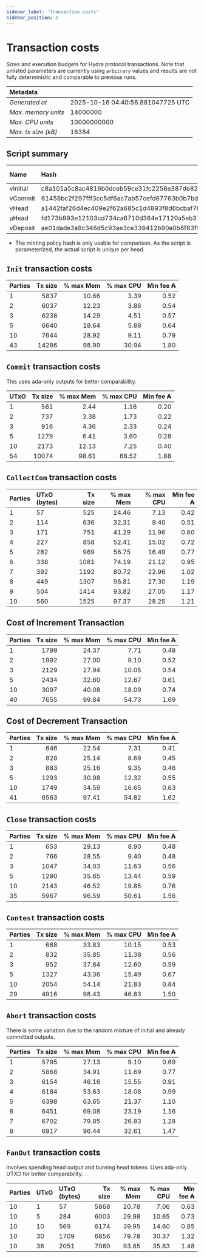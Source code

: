```yaml
--- 
sidebar_label: 'Transaction costs' 
sidebar_position: 3 
--- 
```


# Transaction costs 

Sizes and execution budgets for Hydra protocol transactions. Note that unlisted parameters are currently using `arbitrary` values and results are not fully deterministic and comparable to previous runs.

| Metadata | |
| :--- | :--- |
| _Generated at_ | 2025-10-16 04:40:56.881047725 UTC |
| _Max. memory units_ | 14000000 |
| _Max. CPU units_ | 10000000000 |
| _Max. tx size (kB)_ | 16384 |

## Script summary

| Name   | Hash | Size (Bytes) 
| :----- | :--- | -----------: 
| νInitial | c8a101a5c8ac4816b0dceb59ce31fc2258e387de828f02961d2f2045 | 2652 | 
| νCommit | 61458bc2f297fff3cc5df6ac7ab57cefd87763b0b7bd722146a1035c | 685 | 
| νHead | a1442faf26d4ec409e2f62a685c1d4893f8d6bcbaf7bcb59d6fa1340 | 14599 | 
| μHead | fd173b993e12103cd734ca6710d364e17120a5eb37a224c64ab2b188* | 5284 | 
| νDeposit | ae01dade3a9c346d5c93ae3ce339412b90a0b8f83f94ec6baa24e30c | 1102 | 

* The minting policy hash is only usable for comparison. As the script is parameterized, the actual script is unique per head.

## `Init` transaction costs

| Parties | Tx size | % max Mem | % max CPU | Min fee ₳ |
| :------ | ------: | --------: | --------: | --------: |
| 1| 5837 | 10.66 | 3.39 | 0.52 |
| 2| 6037 | 12.23 | 3.86 | 0.54 |
| 3| 6238 | 14.29 | 4.51 | 0.57 |
| 5| 6640 | 18.64 | 5.88 | 0.64 |
| 10| 7644 | 28.92 | 9.11 | 0.79 |
| 43| 14286 | 98.99 | 30.94 | 1.80 |


## `Commit` transaction costs
 This uses ada-only outputs for better comparability.

| UTxO | Tx size | % max Mem | % max CPU | Min fee ₳ |
| :--- | ------: | --------: | --------: | --------: |
| 1| 561 | 2.44 | 1.16 | 0.20 |
| 2| 737 | 3.38 | 1.73 | 0.22 |
| 3| 916 | 4.36 | 2.33 | 0.24 |
| 5| 1279 | 6.41 | 3.60 | 0.28 |
| 10| 2173 | 12.13 | 7.25 | 0.40 |
| 54| 10074 | 98.61 | 68.52 | 1.88 |


## `CollectCom` transaction costs

| Parties | UTxO (bytes) |Tx size | % max Mem | % max CPU | Min fee ₳ |
| :------ | :----------- |------: | --------: | --------: | --------: |
| 1 | 57 | 525 | 24.46 | 7.13 | 0.42 |
| 2 | 114 | 636 | 32.31 | 9.40 | 0.51 |
| 3 | 171 | 751 | 41.29 | 11.96 | 0.60 |
| 4 | 227 | 858 | 52.41 | 15.02 | 0.72 |
| 5 | 282 | 969 | 56.75 | 16.49 | 0.77 |
| 6 | 338 | 1081 | 74.19 | 21.12 | 0.95 |
| 7 | 392 | 1192 | 80.72 | 22.96 | 1.02 |
| 8 | 449 | 1307 | 96.81 | 27.30 | 1.19 |
| 9 | 504 | 1414 | 93.82 | 27.05 | 1.17 |
| 10 | 560 | 1525 | 97.37 | 28.25 | 1.21 |


## Cost of Increment Transaction

| Parties | Tx size | % max Mem | % max CPU | Min fee ₳ |
| :------ | ------: | --------: | --------: | --------: |
| 1| 1799 | 24.37 | 7.71 | 0.48 |
| 2| 1992 | 27.00 | 9.10 | 0.52 |
| 3| 2129 | 27.94 | 10.05 | 0.54 |
| 5| 2434 | 32.60 | 12.67 | 0.61 |
| 10| 3097 | 40.08 | 18.09 | 0.74 |
| 40| 7655 | 99.84 | 54.73 | 1.69 |


## Cost of Decrement Transaction

| Parties | Tx size | % max Mem | % max CPU | Min fee ₳ |
| :------ | ------: | --------: | --------: | --------: |
| 1| 646 | 22.54 | 7.31 | 0.41 |
| 2| 828 | 25.14 | 8.69 | 0.45 |
| 3| 883 | 25.16 | 9.35 | 0.46 |
| 5| 1293 | 30.98 | 12.32 | 0.55 |
| 10| 1749 | 34.59 | 16.65 | 0.63 |
| 41| 6563 | 97.41 | 54.82 | 1.62 |


## `Close` transaction costs

| Parties | Tx size | % max Mem | % max CPU | Min fee ₳ |
| :------ | ------: | --------: | --------: | --------: |
| 1| 653 | 29.13 | 8.90 | 0.48 |
| 2| 766 | 28.55 | 9.40 | 0.48 |
| 3| 1047 | 34.03 | 11.63 | 0.56 |
| 5| 1290 | 35.65 | 13.44 | 0.59 |
| 10| 2143 | 46.52 | 19.85 | 0.76 |
| 35| 5967 | 96.59 | 50.61 | 1.56 |


## `Contest` transaction costs

| Parties | Tx size | % max Mem | % max CPU | Min fee ₳ |
| :------ | ------: | --------: | --------: | --------: |
| 1| 688 | 33.83 | 10.15 | 0.53 |
| 2| 832 | 35.85 | 11.38 | 0.56 |
| 3| 952 | 37.84 | 12.60 | 0.59 |
| 5| 1327 | 43.36 | 15.49 | 0.67 |
| 10| 2054 | 54.14 | 21.83 | 0.84 |
| 29| 4916 | 98.43 | 46.83 | 1.50 |


## `Abort` transaction costs
There is some variation due to the random mixture of initial and already committed outputs.

| Parties | Tx size | % max Mem | % max CPU | Min fee ₳ |
| :------ | ------: | --------: | --------: | --------: |
| 1| 5795 | 27.13 | 9.10 | 0.69 |
| 2| 5868 | 34.91 | 11.69 | 0.77 |
| 3| 6154 | 46.16 | 15.55 | 0.91 |
| 4| 6184 | 53.63 | 18.08 | 0.99 |
| 5| 6398 | 63.65 | 21.37 | 1.10 |
| 6| 6451 | 69.08 | 23.19 | 1.16 |
| 7| 6702 | 79.85 | 26.83 | 1.28 |
| 8| 6917 | 96.44 | 32.61 | 1.47 |


## `FanOut` transaction costs
Involves spending head output and burning head tokens. Uses ada-only UTXO for better comparability.

| Parties | UTxO  | UTxO (bytes) | Tx size | % max Mem | % max CPU | Min fee ₳ |
| :------ | :---- | :----------- | ------: | --------: | --------: | --------: |
| 10 | 1 | 57 | 5868 | 20.78 | 7.06 | 0.63 |
| 10 | 5 | 284 | 6003 | 29.98 | 10.65 | 0.73 |
| 10 | 10 | 569 | 6174 | 39.95 | 14.60 | 0.85 |
| 10 | 30 | 1709 | 6856 | 79.78 | 30.37 | 1.32 |
| 10 | 36 | 2051 | 7060 | 93.85 | 35.83 | 1.48 |

